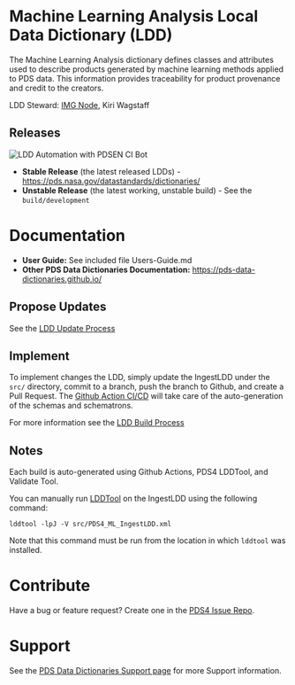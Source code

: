 # Machine Learning Analysis Local Data Dictionary (LDD)

The Machine Learning Analysis dictionary defines classes and
attributes used to describe products generated by machine learning
methods applied to PDS data.  This information provides traceability
for product provenance and credit to the creators.

LDD Steward: [IMG Node](https://pds-imaging.jpl.nasa.gov/), Kiri Wagstaff

## Releases

![LDD Automation with PDSEN CI Bot](https://github.com/pds-data-dictionaries/ldd-ml/workflows/LDD%20Automation%20with%20PDSEN%20CI%20Bot/badge.svg)

* **Stable Release** (the latest released LDDs) - https://pds.nasa.gov/datastandards/dictionaries/
* **Unstable Release** (the latest working, unstable build) - See the `build/development` 

# Documentation

* **User Guide:** See included file Users-Guide.md
* **Other PDS Data Dictionaries Documentation:** https://pds-data-dictionaries.github.io/

## Propose Updates

See the [LDD Update Process](https://pds-data-dictionaries.github.io/development/ldd-update.html)

## Implement

To implement changes the LDD, simply update the IngestLDD under the `src/` directory, commit to a branch, push the branch to Github, and create a Pull Request. The [Github Action CI/CD](https://pds-data-dictionaries.github.io/development/ldd-build.html) will take care of the auto-generation of the schemas and schematrons.

For more information see the [LDD Build Process](https://pds-data-dictionaries.github.io/development/ldd-build.html)

## Notes

Each build is auto-generated using Github Actions, PDS4 LDDTool, and Validate Tool.

You can manually run [LDDTool](https://nasa-pds.github.io/pds4-information-model/model-lddtool/index.html) on the IngestLDD using the following command:
```
lddtool -lpJ -V src/PDS4_ML_IngestLDD.xml
```
Note that this command must be run from the location in which `lddtool` was installed.

# Contribute

Have a bug or feature request? Create one in the [PDS4 Issue Repo](https://github.com/pds-data-dictionaries/PDS4-LDD-Issue-Repo/issues/new/choose).


# Support

See the [PDS Data Dictionaries Support page](https://pds-data-dictionaries.github.io/support/contribute.html) for more Support information.
